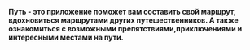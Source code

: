 <b>Путь<b> - это приложение поможет вам составить свой маршрут, вдохновиться маршрутами других путешественников. А также ознакомиться с возможными препятствиями,приключениями и интересными местами на пути.


